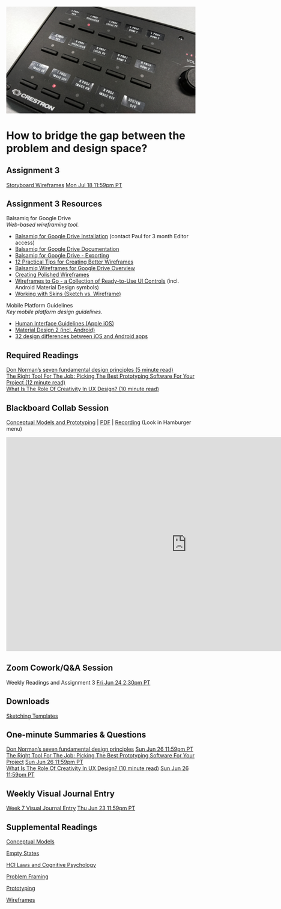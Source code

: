 ![Device Controls](images/13255989495_f545afea09_o.jpg ':class=banner-image')

# How to bridge the gap between the problem and design space?

## Assignment 3
[Storyboard Wireframes](https://canvas.sfu.ca/courses/76289/assignments/751349) <span class='badge'> [Mon Jul 18 11:59pm PT](https://www.timeanddate.com/worldclock/fixedtime.html?msg=CMPT-363+Storyboard+Wireframes+Assignment+Due+Date&iso=20220718T2359&p1=256)</span>  

## Assignment 3 Resources  

Balsamiq for Google Drive  
_Web-based wireframing tool._
*   [Balsamiq for Google Drive Installation](https://balsamiq.com/wireframes/google-drive/docs/installing/#installation) (contact Paul for 3 month Editor access)
*   [Balsamiq for Google Drive Documentation](https://balsamiq.com/wireframes/google-drive/docs/)
*   [Balsamiq for Google Drive - Exporting](https://balsamiq.com/wireframes/google-drive/docs/exporting/)
*   [12 Practical Tips for Creating Better Wireframes](https://uxplanet.org/12-practical-tips-for-creating-better-wireframes-be0418777946)
*   [Balsamiq Wireframes for Google Drive Overview](https://www.youtube.com/watch?v=l_jJMMY_QMQ)
*   [Creating Polished Wireframes](https://balsamiq.com/learn/resources/articles/polished-wireframes/)
*   [Wireframes to Go - a Collection of Ready-to-Use UI Controls](https://balsamiq.com/wireframes/togo/) (incl. Android Material Design symbols)
*   [Working with Skins (Sketch vs. Wireframe)](https://balsamiq.com/wireframes/desktop/docs/skins/)

Mobile Platform Guidelines    
_Key mobile platform design guidelines._
*  [Human Interface Guidelines (Apple iOS)](https://developer.apple.com/design/human-interface-guidelines/ios/overview/themes/)
*  [Material Design 2 (incl. Android)](https://material.io/design)
*  [32 design differences between iOS and Android apps](https://uxdesign.cc/ios-vs-android-design-630340a73ee6)  

## Required Readings  
[Don Norman’s seven fundamental design principles (5 minute read)](https://uxdesign.cc/ux-psychology-principles-seven-fundamental-design-principles-39c420a05f84)  
[The Right Tool For The Job: Picking The Best Prototyping Software For Your Project (12 minute read)](https://uxdesign.cc/the-right-tool-for-the-job-picking-the-best-prototyping-software-for-your-project-6ddd5145d860)  
[What Is The Role Of Creativity In UX Design? (10 minute read)](https://www.smashingmagazine.com/2018/12/role-of-creativity-ux-design/)  

## Blackboard Collab Session
[Conceptual Models and Prototyping](https://docs.google.com/presentation/d/e/2PACX-1vQ0Mu3_t-ydhAMdk7EIQcn-4vjEuOLGyKHoBubE_J-NFqnXAbedmyVzYVIV8PK4PzTWhV0kT1qwnkQr/pub?start=false&loop=false&delayms=3000) | [PDF](https://canvas.sfu.ca/courses/76289/files/folder/Downloads/Slides%20PDFs/Mini-Lectures%20and%20Activities/Week-07) | [Recording](https://canvas.sfu.ca/courses/76289/external_tools/3544) (Look in Hamburger <i class="fa fa-bars"></i> menu)  

<div class="video-container-16by9"><iframe src="https://docs.google.com/presentation/d/e/2PACX-1vQ0Mu3_t-ydhAMdk7EIQcn-4vjEuOLGyKHoBubE_J-NFqnXAbedmyVzYVIV8PK4PzTWhV0kT1qwnkQr/embed?start=false&loop=false&delayms=3000" frameborder="0" width="960" height="569" allowfullscreen="true" mozallowfullscreen="true" webkitallowfullscreen="true"></iframe></div>

## Zoom Cowork/Q&A Session
Weekly Readings and Assignment 3 <span class='badge'> [Fri Jun 24 2:30pm PT](https://www.timeanddate.com/worldclock/fixedtime.html?msg=CMPT-363+Zoom+Cowork%2FQ%26A+Session&iso=20220701T1430&p1=256&am=50)</span>  

## Downloads
[Sketching Templates](https://canvas.sfu.ca/courses/76289/files/folder/Downloads/Sketching%20Templates)  

## One-minute Summaries & Questions
[Don Norman’s seven fundamental design principles](https://canvas.sfu.ca/courses/76289/assignments/849079) <span class='badge'>[Sun Jun 26 11:59pm PT](https://www.timeanddate.com/worldclock/fixedtime.html?msg=One-minute+Summaries+for+Week+7+Due+Date&iso=20220626T235900&p1=256)</span>  
[The Right Tool For The Job: Picking The Best Prototyping Software For Your Project](https://canvas.sfu.ca/courses/76289/assignments/849078) <span class='badge'>[Sun Jun 26 11:59pm PT](https://www.timeanddate.com/worldclock/fixedtime.html?msg=One-minute+Summaries+for+Week+7+Due+Date&iso=20220626T235900&p1=256)</span>  
[What Is The Role Of Creativity In UX Design? (10 minute read)](https://canvas.sfu.ca/courses/76289/assignments/849067)  <span class='badge'>[Sun Jun 26 11:59pm PT](https://www.timeanddate.com/worldclock/fixedtime.html?msg=One-minute+Summaries+for+Week+7+Due+Date&iso=20220626T235900&p1=256)</span>  

## Weekly Visual Journal Entry
[Week 7 Visual Journal Entry](https://canvas.sfu.ca/courses/76289/assignments/751354) <span class='badge'> [Thu Jun 23 11:59pm PT](https://www.timeanddate.com/worldclock/fixedtime.html?msg=CMPT-363+Week+7+Visual+Journal+Entry+Due+Date&iso=20220623T235900)</span>  

## Supplemental Readings  

[Conceptual Models](ux-techniques-guide/04.how-to-bridge-the-gap-between-the-problem-space-and-design-space/conceptual-models.md ':include')

[Empty States](ux-techniques-guide/02.what-is-the-practice-of-multidevice-interaction-design/empty-states.md ':include')

[HCI Laws and Cognitive Psychology](ux-techniques-guide/02.what-is-the-practice-of-multidevice-interaction-design/hci-laws.md ':include')

[Problem Framing](ux-techniques-guide/03.how-to-understand-and-communicate-peoples-needs-and-behaviours/problem-framing.md ':include')

[Prototyping](ux-techniques-guide/04.how-to-bridge-the-gap-between-the-problem-space-and-design-space/prototyping.md ':include')

[Wireframes](ux-techniques-guide/04.how-to-bridge-the-gap-between-the-problem-space-and-design-space/wireframes.md ':include')

